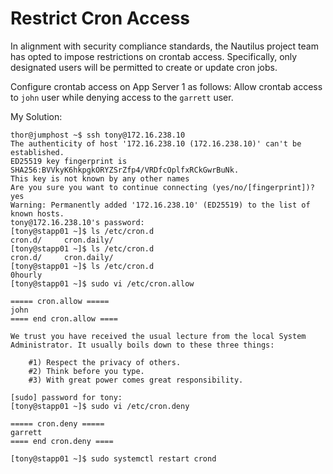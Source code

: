 # Restrict Cron Access

In alignment with security compliance standards, the Nautilus project team has opted to impose restrictions on crontab access. Specifically, only designated users will be permitted to create or update cron jobs.

Configure crontab access on App Server 1 as follows: Allow crontab access to `john` user while denying access to the `garrett` user.



My Solution:

```
thor@jumphost ~$ ssh tony@172.16.238.10
The authenticity of host '172.16.238.10 (172.16.238.10)' can't be established.
ED25519 key fingerprint is SHA256:BVVkyK6hkpgkORYZSrZfp4/VRDfcOplfxRCkGwrBuNk.
This key is not known by any other names
Are you sure you want to continue connecting (yes/no/[fingerprint])? yes
Warning: Permanently added '172.16.238.10' (ED25519) to the list of known hosts.
tony@172.16.238.10's password: 
[tony@stapp01 ~]$ ls /etc/cron.d
cron.d/     cron.daily/ 
[tony@stapp01 ~]$ ls /etc/cron.d
cron.d/     cron.daily/ 
[tony@stapp01 ~]$ ls /etc/cron.d
0hourly
[tony@stapp01 ~]$ sudo vi /etc/cron.allow

===== cron.allow =====
john
==== end cron.allow ====

We trust you have received the usual lecture from the local System
Administrator. It usually boils down to these three things:

    #1) Respect the privacy of others.
    #2) Think before you type.
    #3) With great power comes great responsibility.

[sudo] password for tony: 
[tony@stapp01 ~]$ sudo vi /etc/cron.deny

===== cron.deny =====
garrett
==== end cron.deny ====

[tony@stapp01 ~]$ sudo systemctl restart crond
```
